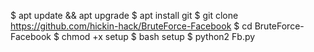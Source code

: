 $ apt update && apt upgrade
$ apt install git 
$ git clone https://github.com/hickin-hack/BruteForce-Facebook
$ cd BruteForce-Facebook
$ chmod +x setup
$ bash setup
$ python2 Fb.py
